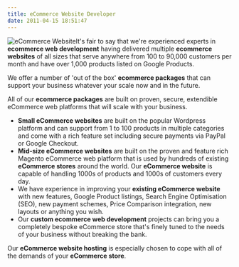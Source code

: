 ```yaml
---
title: eCommerce Website Developer
date: 2011-04-15 18:51:47
---
```


![](/assets/img/basket_key.jpg "eCommerce Website")It's fair to say that
we're experienced experts in **ecommerce web development** having
delivered multiple **ecommerce websites** of all sizes that serve
anywhere from 100 to 90,000 customers per month and have over 1,000
products listed on Google Products.

We offer a number of 'out of the box' **ecommerce packages** that can
support your business whatever your scale now and in the future.

All of our **ecommerce packages** are built on proven, secure,
extendible eCommerce web platforms that will scale with your business.

- **Small eCommerce websites** are built on the popular Wordpress
  platform and can support from 1 to 100 products in multiple
  categories and come with a rich feature set including secure
  payments via PayPal or Google Checkout.
- **Mid-size eCommerce websites** are built on the proven and feature
  rich Magento eCommerce web platform that is used by hundreds of
  existing **eCommerce stores** around the world. Our **eCommerce
  website** is capable of handling 1000s of products and 1000s of
  customers every day.
- We have experience in improving your **existing eCommerce website**
  with new features, Google Product listings, Search Engine
  Optimisation (SEO), new payment schemes, Price Comparison
  integration, new layouts or anything you wish.
- Our **custom ecommerce web development** projects can bring you a
  completely bespoke eCommerce store that's finely tuned to the needs
  of your business without breaking the bank.

Our **eCommerce website hosting** is especially chosen to cope with all
of the demands of your **eCommerce store**.
